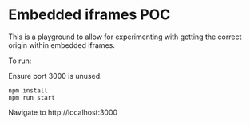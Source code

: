 # Embedded iframes POC

This is a playground to allow for experimenting with getting the correct origin within embedded iframes.

To run:

Ensure port 3000 is unused.

```
npm install
npm run start
```

Navigate to http://localhost:3000
